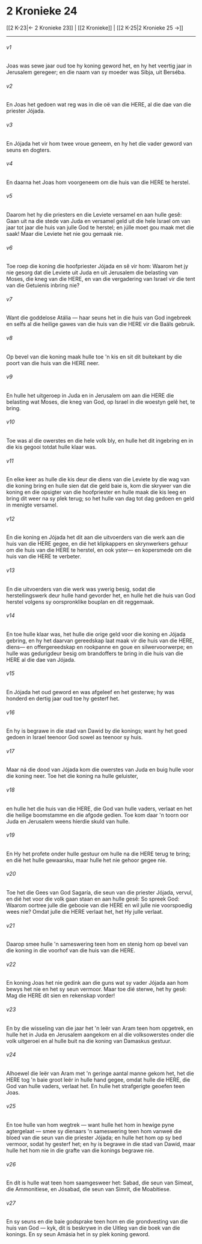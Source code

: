 # 2 Kronieke 24

[[2 K-23|← 2 Kronieke 23]] | [[2 Kronieke]] | [[2 K-25|2 Kronieke 25 →]]
***

###### v1
Joas was sewe jaar oud toe hy koning geword het, en hy het veertig jaar in Jerusalem geregeer; en die naam van sy moeder was Sibja, uit Berséba. 
###### v2
En Joas het gedoen wat reg was in die oë van die HERE, al die dae van die priester Jójada. 
###### v3
En Jójada het vir hom twee vroue geneem, en hy het die vader geword van seuns en dogters. 
###### v4
En daarna het Joas hom voorgeneem om die huis van die HERE te herstel. 
###### v5
Daarom het hy die priesters en die Leviete versamel en aan hulle gesê: Gaan uit na die stede van Juda en versamel geld uit die hele Israel om van jaar tot jaar die huis van julle God te herstel; en júlle moet gou maak met die saak! Maar die Leviete het nie gou gemaak nie. 
###### v6
Toe roep die koning die hoofpriester Jójada en sê vir hom: Waarom het jy nie gesorg dat die Leviete uit Juda en uit Jerusalem die belasting van Moses, die kneg van die HERE, en van die vergadering van Israel vir die tent van die Getuienis inbring nie? 
###### v7
Want die goddelose Atália — haar seuns het in die huis van God ingebreek en selfs al die heilige gawes van die huis van die HERE vir die Baäls gebruik. 
###### v8
Op bevel van die koning maak hulle toe 'n kis en sit dit buitekant by die poort van die huis van die HERE neer. 
###### v9
En hulle het uitgeroep in Juda en in Jerusalem om aan die HERE die belasting wat Moses, die kneg van God, op Israel in die woestyn gelê het, te bring. 
###### v10
Toe was al die owerstes en die hele volk bly, en hulle het dit ingebring en in die kis gegooi totdat hulle klaar was. 
###### v11
En elke keer as hulle die kis deur die diens van die Leviete by die wag van die koning bring en hulle sien dat die geld baie is, kom die skrywer van die koning en die opsigter van die hoofpriester en hulle maak die kis leeg en bring dit weer na sy plek terug; so het hulle van dag tot dag gedoen en geld in menigte versamel. 
###### v12
En die koning en Jójada het dit aan die uitvoerders van die werk aan die huis van die HERE gegee, en dié het klipkappers en skrynwerkers gehuur om die huis van die HERE te herstel, en ook yster— en kopersmede om die huis van die HERE te verbeter. 
###### v13
En die uitvoerders van die werk was ywerig besig, sodat die herstellingswerk deur hulle hand gevorder het, en hulle het die huis van God herstel volgens sy oorspronklike bouplan en dit reggemaak. 
###### v14
En toe hulle klaar was, het hulle die orige geld voor die koning en Jójada gebring, en hy het daarvan gereedskap laat maak vir die huis van die HERE, diens— en offergereedskap en rookpanne en goue en silwervoorwerpe; en hulle was gedurigdeur besig om brandoffers te bring in die huis van die HERE al die dae van Jójada. 
###### v15
En Jójada het oud geword en was afgeleef en het gesterwe; hy was honderd en dertig jaar oud toe hy gesterf het. 
###### v16
En hy is begrawe in die stad van Dawid by die konings; want hy het goed gedoen in Israel teenoor God sowel as teenoor sy huis. 
###### v17
Maar ná die dood van Jójada kom die owerstes van Juda en buig hulle voor die koning neer. Toe het die koning na hulle geluister, 
###### v18
en hulle het die huis van die HERE, die God van hulle vaders, verlaat en het die heilige boomstamme en die afgode gedien. Toe kom daar 'n toorn oor Juda en Jerusalem weens hierdie skuld van hulle. 
###### v19
En Hy het profete onder hulle gestuur om hulle na die HERE terug te bring; en dié het hulle gewaarsku, maar hulle het nie gehoor gegee nie. 
###### v20
Toe het die Gees van God Sagaría, die seun van die priester Jójada, vervul, en dié het voor die volk gaan staan en aan hulle gesê: So spreek God: Waarom oortree julle die gebooie van die HERE en wil julle nie voorspoedig wees nie? Omdat julle die HERE verlaat het, het Hy julle verlaat. 
###### v21
Daarop smee hulle 'n sameswering teen hom en stenig hom op bevel van die koning in die voorhof van die huis van die HERE. 
###### v22
En koning Joas het nie gedink aan die guns wat sy vader Jójada aan hom bewys het nie en het sy seun vermoor. Maar toe dié sterwe, het hy gesê: Mag die HERE dit sien en rekenskap vorder! 
###### v23
En by die wisseling van die jaar het 'n leër van Aram teen hom opgetrek, en hulle het in Juda en Jerusalem aangekom en al die volksowerstes onder die volk uitgeroei en al hulle buit na die koning van Damaskus gestuur. 
###### v24
Alhoewel die leër van Aram met 'n geringe aantal manne gekom het, het die HERE tog 'n baie groot leër in hulle hand gegee, omdat hulle die HERE, die God van hulle vaders, verlaat het. En hulle het strafgerigte geoefen teen Joas. 
###### v25
En toe hulle van hom wegtrek — want hulle het hom in hewige pyne agtergelaat — smee sy dienaars 'n sameswering teen hom vanweë die bloed van die seun van die priester Jójada; en hulle het hom op sy bed vermoor, sodat hy gesterf het; en hy is begrawe in die stad van Dawid, maar hulle het hom nie in die grafte van die konings begrawe nie. 
###### v26
En dít is hulle wat teen hom saamgesweer het: Sabad, die seun van Símeat, die Ammonitiese, en Jósabad, die seun van Simrit, die Moabitiese. 
###### v27
En sy seuns en die baie godsprake teen hom en die grondvesting van die huis van God — kyk, dit is beskrywe in die Uitleg van die boek van die konings. En sy seun Amásia het in sy plek koning geword. 
